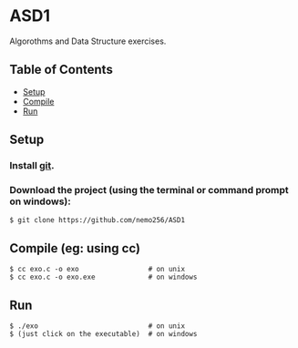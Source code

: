 # ASD1
Algorothms and Data Structure exercises.

<!-- TABLE OF CONTENTS -->
## Table of Contents

* [Setup](#setup)
* [Compile](#compile)
* [Run](#run)

## Setup

### Install [git](https://github.com/git-guides/install-git).

### Download the project (using the terminal or command prompt on windows):
```
$ git clone https://github.com/nemo256/ASD1
```

## Compile (eg: using cc)
```
$ cc exo.c -o exo                 # on unix
$ cc exo.c -o exo.exe             # on windows
```

## Run
```
$ ./exo                           # on unix
$ (just click on the executable)  # on windows
```
